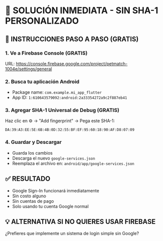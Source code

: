 # 🚀 SOLUCIÓN INMEDIATA - SIN SHA-1 PERSONALIZADO

## 📝 INSTRUCCIONES PASO A PASO (GRATIS)

### 1. Ve a Firebase Console (GRATIS)
URL: https://console.firebase.google.com/project/petmatch-1004e/settings/general

### 2. Busca tu aplicación Android
- Package name: `com.example.mi_app_flutter`
- App ID: `1:610643579092:android:2a33354272a9c2f887eb41`

### 3. Agregar SHA-1 Universal de Debug (GRATIS)
Haz clic en ⚙️ → "Add fingerprint" → Pega este SHA-1:

```
DA:39:A3:EE:5E:6B:4B:0D:32:55:BF:EF:95:60:18:90:AF:D8:07:09
```

### 4. Guardar y Descargar
- Guarda los cambios
- Descarga el nuevo `google-services.json`
- Reemplaza el archivo en: `android/app/google-services.json`

## ✅ RESULTADO
- Google Sign-In funcionará inmediatamente
- Sin costo alguno
- Sin cuentas de pago
- Solo usando tu cuenta Google normal

## 💡 ALTERNATIVA SI NO QUIERES USAR FIREBASE
¿Prefieres que implemente un sistema de login simple sin Google?
